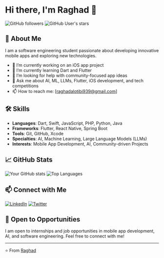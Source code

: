 
# Hi there, I'm Raghad 👋

![GitHub followers](https://img.shields.io/github/followers/itsraghadalotibi?style=social)
![GitHub User's stars](https://img.shields.io/github/stars/itsraghadalotibi?style=social)

## 🚀 About Me

I am a software engineering student passionate about developing innovative mobile apps and exploring new technologies.

- 🔭 I’m currently working on an iOS app project
- 🌱 I’m currently learning Dart and Flutter
- 🤔 I’m looking for help with community-focused app ideas
- 💬 Ask me about AI, ML, LLMs, Flutter, iOS development, and tech competitions
- 📫 How to reach me: [raghadalotibi939@gmail.com]

## 🛠️ Skills

- **Languages**: Dart, Swift, JavaScript, PHP, Python, Java
- **Frameworks**: Flutter, React Native, Spring Boot
- **Tools**: Git, GitHub, Xcode
- **Specialties**: AI, Machine Learning, Large Language Models (LLMs)
- **Interests**: Mobile App Development, AI, Community-driven Projects

## 📈 GitHub Stats

![Your GitHub stats](https://github-readme-stats.vercel.app/api?username=itsraghadalotibi&show_icons=true&theme=radical)
![Top Languages](https://github-readme-stats.vercel.app/api/top-langs/?username=itsraghadalotibi&layout=compact&theme=radical)

## 📫 Connect with Me

[![LinkedIn](https://img.shields.io/badge/-LinkedIn-blue?style=flat-square&logo=LinkedIn&logoColor=white&link=https://www.linkedin.com/in/your-linkedin-profile)](https://www.linkedin.com/in/your-linkedin-profile)
[![Twitter](https://img.shields.io/badge/-Twitter-blue?style=flat-square&logo=Twitter&logoColor=white&link=https://twitter.com/your-twitter-handle)](https://twitter.com/your-twitter-handle)

## 💼 Open to Opportunities

I am open to internships and job opportunities in mobile app development, AI, and software engineering. Feel free to connect with me!

---

⭐️ From [Raghad](https://github.com/your-username)
